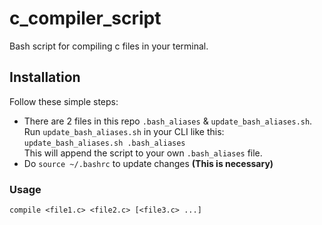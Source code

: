 # c_compiler_script
Bash script for compiling c files in your terminal.

## Installation
Follow these simple steps:
- There are 2 files in this repo `.bash_aliases` & `update_bash_aliases.sh`. 
	Run `update_bash_aliases.sh` in your CLI like this:   
	`update_bash_aliases.sh .bash_aliases`  
	This will append the script to your own `.bash_aliases` file.
- Do `source ~/.bashrc` to update changes **(This is necessary)**

### Usage
`compile <file1.c> <file2.c> [<file3.c> ...]`
